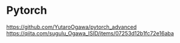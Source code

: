 # Pytorch

https://github.com/YutaroOgawa/pytorch_advanced
https://qiita.com/sugulu_Ogawa_ISID/items/07253d12b1fc72e16aba
